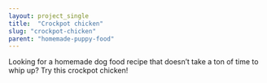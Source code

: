 ```yaml
---
layout: project_single
title:  "Crockpot chicken"
slug: "crockpot-chicken"
parent: "homemade-puppy-food"
---
```

Looking for a homemade dog food recipe that doesn’t take a ton of time to whip up? Try this crockpot chicken!
